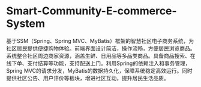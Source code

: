 # Smart-Community-E-commerce-System
基于SSM（Spring、Spring MVC、MyBatis）框架的智慧社区电子商务系统，为社区居民提供便捷购物体验。前端界面设计简洁，操作流畅，方便居民浏览商品。系统整合社区周边商家资源，涵盖生鲜、日用品等多品类商品。具备商品搜索、在线下单、支付结算等功能，支持配送上门。利用Spring的依赖注入和事务管理，Spring MVC的请求分发，MyBatis的数据持久化，保障系统稳定高效运行。同时提供社区公告、用户评价等板块，增进社区互动，提升居民生活品质。 

